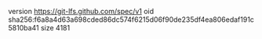 version https://git-lfs.github.com/spec/v1
oid sha256:f6a8a4d63a698cded86dc574f6215d06f90de235df4ea806edaf191c5810ba41
size 4181
